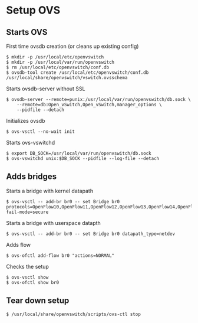 # Setup OVS
## Starts OVS
First time ovsdb creation (or cleans up existing config)
```
$ mkdir -p /usr/local/etc/openvswitch
$ mkdir -p /usr/local/var/run/openvswitch
$ rm /usr/local/etc/openvswitch/conf.db
$ ovsdb-tool create /usr/local/etc/openvswitch/conf.db /usr/local/share/openvswitch/vswitch.ovsschema
```

 Starts ovsdb-server without SSL
```
$ ovsdb-server --remote=punix:/usr/local/var/run/openvswitch/db.sock \
    --remote=db:Open_vSwitch,Open_vSwitch,manager_options \
    --pidfile --detach
```

 Initializes ovsdb
```
$ ovs-vsctl --no-wait init
```

 Starts ovs-vswitchd
```
$ export DB_SOCK=/usr/local/var/run/openvswitch/db.sock
$ ovs-vswitchd unix:$DB_SOCK --pidfile --log-file --detach
```

## Adds bridges
Starts a bridge with kernel datapath
```
$ ovs-vsctl -- add-br br0 -- set Bridge br0 protocols=OpenFlow10,OpenFlow11,OpenFlow12,OpenFlow13,OpenFlow14,OpenFlow15 fail-mode=secure
```

Starts a bridge with userspace datapth
```
$ ovs-vsctl -- add-br br0 -- set Bridge br0 datapath_type=netdev
```

Adds flow
```
$ ovs-ofctl add-flow br0 "actions=NORMAL"
```

Checks the setup
```
$ ovs-vsctl show
$ ovs-ofctl show br0
```

## Tear down setup
```
$ /usr/local/share/openvswitch/scripts/ovs-ctl stop
```
